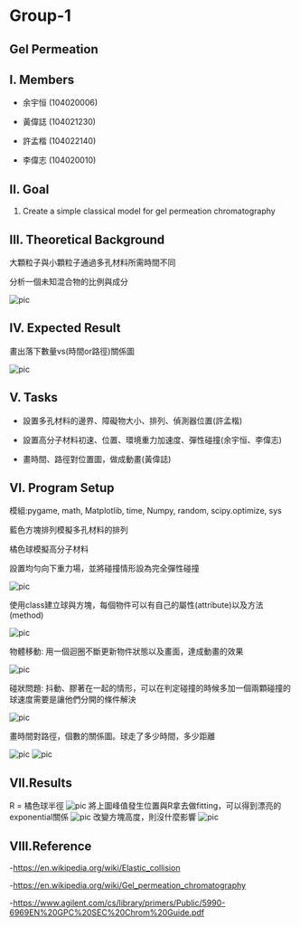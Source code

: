 # **Group-1**

## **Gel Permeation**

## **I. Members**

- 余宇恒 (104020006)

- 黃偉誌 (104021230)

- 許孟楷 (104022140)

- 李偉志 (104020010)

## **II. Goal**

1. Create a simple classical model for gel permeation chromatography

## **III. Theoretical Background**

大顆粒子與小顆粒子通過多孔材料所需時間不同

分析一個未知混合物的比例與成分

![pic](./gel.jpg)


## **IV. Expected Result**

畫出落下數量vs(時間or路徑)關係圖

![pic](./result.jpg)


## **V. Tasks**

- 設置多孔材料的邊界、障礙物大小、排列、偵測器位置(許孟楷)

- 設置高分子材料初速、位置、環境重力加速度、彈性碰撞(余宇恒、李偉志)

- 畫時間、路徑對位置圖，做成動畫(黃偉誌)

## **VI. Program Setup**

模組:pygame, math, Matplotlib, time, Numpy, random, scipy.optimize, sys

藍色方塊排列模擬多孔材料的排列

橘色球模擬高分子材料

設置均勻向下重力場，並將碰撞情形設為完全彈性碰撞

![pic](./permeation1.PNG)

使用class建立球與方塊，每個物件可以有自己的屬性(attribute)以及方法(method)

![pic](./class.png)

物體移動: 用一個迴圈不斷更新物件狀態以及畫面，達成動畫的效果

![pic](./move.png)

碰狀問題: 抖動、膠著在一起的情形，可以在判定碰撞的時候多加一個兩顆碰撞的球速度需要是讓他們分開的條件解決

![pic](./collision.png)

畫時間對路徑，個數的關係圖。球走了多少時間，多少距離

![pic](./draw.png)
![pic](./draw1.png)


## **VII.Results**
R = 橘色球半徑
![pic](./result1.png)
將上圖峰值發生位置與R拿去做fitting，可以得到漂亮的exponential關係
![pic](./peak.png)
改變方塊高度，則沒什麼影響
![pic](./H.png)

## **VIII.Reference**
-https://en.wikipedia.org/wiki/Elastic_collision

-https://en.wikipedia.org/wiki/Gel_permeation_chromatography

-https://www.agilent.com/cs/library/primers/Public/5990-6969EN%20GPC%20SEC%20Chrom%20Guide.pdf
